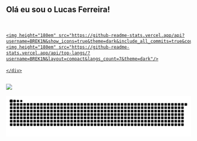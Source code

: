 ## Olá eu sou o Lucas Ferreira!
<div align="center">
  <a href="https://github.com/BREK1N">
 </div>
  
   <div style="display: felx; justify-contents:center; align-itens: center;"><br>
  
    <img height="180em" src="https://github-readme-stats.vercel.app/api?username=BREK1N&show_icons=true&theme=dark&include_all_commits=true&count_private=true"/>
    <img height="180em" src="https://github-readme-stats.vercel.app/api/top-langs/?username=BREK1N&layout=compact&langs_count=7&theme=dark"/>
  
    </div>
  
  ##
 <div> 
  <a href="https://www.instagram.com/lucasf_198/" target="_blank"><img src="https://img.shields.io/badge/-Instagram-%23E4405F?style=for-the-badge&logo=instagram&logoColor=white" target="_blank"></a>
 

 ![Snake animation](https://github.com/BREK1N/BREK1N/blob/output/github-contribution-grid-snake.svg)
   
</div>
  
